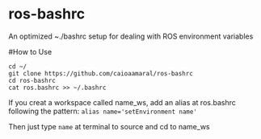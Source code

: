 # ros-bashrc
An optimized ~./bashrc setup for dealing with ROS environment variables

#How to Use
```
cd ~/
git clone https://github.com/caioaamaral/ros-bashrc
cd ros-bashrc
cat ros.bashrc >> ~/.bashrc

```
If you creat a workspace called name_ws, add an alias at ros.bashrc following the pattern:
`alias name='setEnvironment name'`

Then just type `name` at terminal to source and cd to name_ws
